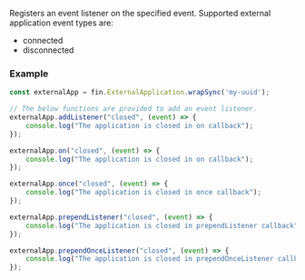 Registers an event listener on the specified event. Supported external application event types are:

* connected
* disconnected

### Example

```js
const externalApp = fin.ExternalApplication.wrapSync('my-uuid');

// The below functions are provided to add an event listener.
externalApp.addListener("closed", (event) => {
    console.log("The application is closed in on callback");
});

externalApp.on("closed", (event) => {
    console.log("The application is closed in on callback");
});

externalApp.once("closed", (event) => {
    console.log("The application is closed in once callback");
});

externalApp.prependListener("closed", (event) => {
    console.log("The application is closed in prependListener callback");
});

externalApp.prependOnceListener("closed", (event) => {
    console.log("The application is closed in prependOnceListener callback");
});
```
